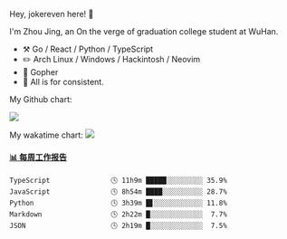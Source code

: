 Hey, jokereven here! 👋

I'm Zhou Jing, an On the verge of graduation college student at WuHan.

-   :hammer_and_pick: Go / React / Python / TypeScript
-   :pencil2: Arch Linux / Windows / Hackintosh / Neovim
-   :seedling: Gopher
-   :thought_balloon: All is for consistent.

My Github chart:

![](https://ghchart.rshah.org/JonnieWayy)

My wakatime chart:
![](https://wakatime.com/share/@jokereven/1679dc82-4bf9-4b63-9203-390d608503de.png)

<!-- waka-box start -->
#### <a href="https://gist.github.com/9f8118785e2d128d746db5f61b0e0a2a" target="_blank">📊 每周工作报告</a>
```text
TypeScript               🕓 11h9m █████░░░░░░░░░ 35.9%
JavaScript               🕓 8h54m ████░░░░░░░░░░ 28.7%
Python                   🕓 3h39m █▋░░░░░░░░░░░░ 11.8%
Markdown                 🕓 2h22m █░░░░░░░░░░░░░  7.7%
JSON                     🕓 2h19m █░░░░░░░░░░░░░  7.5%
```
<!-- Powered by https://github.com/journey-ad/waka-box-go . -->
<!-- waka-box end -->
